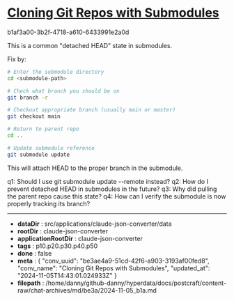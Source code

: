 # [Cloning Git Repos with Submodules](https://claude.ai/chat/be3ae4a9-51cd-42f6-a903-3193af00fed8)

b1af3a00-3b2f-4718-a610-6433991e2a0d

 This is a common "detached HEAD" state in submodules.

Fix by:
```bash
# Enter the submodule directory
cd <submodule-path>

# Check what branch you should be on
git branch -r

# Checkout appropriate branch (usually main or master)
git checkout main

# Return to parent repo
cd ..

# Update submodule reference
git submodule update
```

This will attach HEAD to the proper branch in the submodule.

q1: Should I use git submodule update --remote instead?
q2: How do I prevent detached HEAD in submodules in the future?
q3: Why did pulling the parent repo cause this state?
q4: How can I verify the submodule is now properly tracking its branch?

---

* **dataDir** : src/applications/claude-json-converter/data
* **rootDir** : claude-json-converter
* **applicationRootDir** : claude-json-converter
* **tags** : p10.p20.p30.p40.p50
* **done** : false
* **meta** : {
  "conv_uuid": "be3ae4a9-51cd-42f6-a903-3193af00fed8",
  "conv_name": "Cloning Git Repos with Submodules",
  "updated_at": "2024-11-05T14:43:01.024933Z"
}
* **filepath** : /home/danny/github-danny/hyperdata/docs/postcraft/content-raw/chat-archives/md/be3a/2024-11-05_b1a.md
